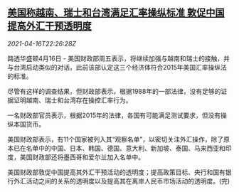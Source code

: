 <!--1618612262000-->
[美国称越南、瑞士和台湾满足汇率操纵标准 敦促中国提高外汇干预透明度](https://cn.reuters.com/article/usa-currency-manipulation-0417-idCNKBS2C32SU)
------

<div><i>2021-04-16T22:26:28Z</i></div><p>路透华盛顿4月16日 - 美国财政部周五表示，将继续加强与越南和瑞士的接触，并与台湾启动类似的对话，此前该部认定这三个经济体符合2015年美国汇率操纵法的标准。 　</p><p>尽管有这样的调查结果，但财政部表示，根据1988年的一部法律，没有足够的证据证明越南、瑞士和台湾存在操控汇率行为。 　</p><p>一名财政部官员表示，根据2015年的法律，各国有可能满足测试要求，但没有操纵本国货币。</p><p>美国财政部表示，有11个国家被列入其“观察名单”，以密切关注外汇操作，除了原本已在名单中的中国、日本、韩国、德国、意大利、新加坡、泰国、马来西亚和印度，美国财政部还将墨西哥和爱尔兰加入名单中。</p><p>美国财政部敦促中国提高其外汇干预活动的透明度；提高政策目标、央行和国有银行外汇活动之间的关系的透明度以及提高其在离岸人民币市场活动的透明度。(完)</p>
